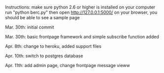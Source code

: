 Instructions:
make sure python 2.6 or higher is installed on your computer
run "python berc.py"
then open http://127.0.0.1:5000/ on your browser, you should be able to see a sample page

Mar. 30th:
	initial commit

Mar. 30th:
	basic frontpage framework and simple subscribe function added
	
Apr. 8th:
	change to heroku, added support files

Apr. 10th:
	switch to postgres database
	
Apr. 11th:
	add admin page, change frontpage message vieww
	
